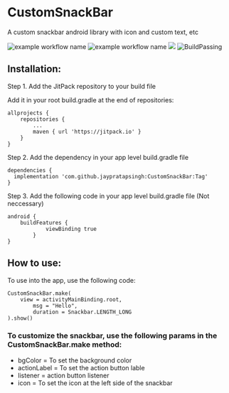 # CustomSnackBar
A custom snackbar android library with icon and custom text, etc

![example workflow name](https://img.shields.io/github/issues/jaypratapsingh/CustomSnackBar)   ![example workflow name](https://img.shields.io/github/license/jaypratapsingh/CustomSnackBar)   [![](https://jitpack.io/v/jaypratapsingh/CustomSnackBar.svg)](https://jitpack.io/#jaypratapsingh/CustomSnackBar)   ![BuildPassing](https://img.shields.io/appveyor/build/jaypratapsingh/customsnackbar)


## Installation:

Step 1. Add the JitPack repository to your build file

Add it in your root build.gradle at the end of repositories:

```
allprojects {
	repositories {
		...
		maven { url 'https://jitpack.io' }
	}
}
```
 
Step 2. Add the dependency in your app level build.gradle file

```
dependencies {
  implementation 'com.github.jaypratapsingh:CustomSnackBar:Tag'
}
```

Step 3. Add the following code in your app level build.gradle file (Not neccessary)

```
android {
	buildFeatures {
	        viewBinding true
    	}
}
```


## How to use:

To use into the app, use the following code:

```
CustomSnackBar.make(
	view = activityMainBinding.root,
        msg = "Hello",
        duration = Snackbar.LENGTH_LONG
).show()
```


### To customize the snackbar, use the following params in the CustomSnackBar.make method:

- bgColor = To set the background color
- actionLabel = To set the action button lable
- listener = action button listener
- icon = To set the icon at the left side of the snackbar


